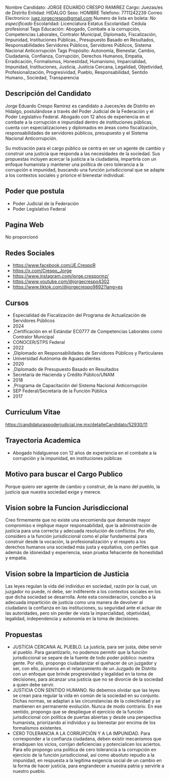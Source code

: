 Nombre Candidato: JORGE EDUARDO CRESPO RAMIREZ
Cargo: Juezas/es de Distrito
Entidad: HIDALGO
Sexo: HOMBRE
Telefono: 7711242239
Correo Electronico: juez.jorgecrespo@gmail.com
Numero de lista en boleta: *No especificado*
Escolaridad: Licenciatura
Estatus Escolaridad: Cédula profesional
Tags Educación: Abogado, Combate a la corrupción, Competencias Laborales, Contralor Municipal, Diplomado, Fiscalización, Impunidad, Instituciones Públicas., Presupuesto Basado en Resultados, Responsabilidades Servidores Públicos, Servidores Públicos, Sistema Nacional Anticorrupción
Tags Propósito: Autonomía, Bienestar, Cambio, Ciudadanía, Confianza, Corrupción, Derechos Humanos, Empatía, Erradicación, Formalismos, Honestidad, Humanismo, Imparcialidad, Impunidad, Instituciones, Justicia, Justicia Cercana, Legalidad, Objetividad, Profesionalización, Progresividad, Pueblo, Responsabilidad, Sentido Humano., Sociedad, Transparencia


## Descripción del Candidato 

Jorge Eduardo Crespo Ramirez es candidato a Jueces/es de Distrito en Hidalgo, postulándose a través del Poder Judicial de la Federación y el Poder Legislativo Federal. Abogado con 12 años de experiencia en el combate a la corrupción e impunidad dentro de instituciones públicas, cuenta con especializaciones y diplomados en áreas como fiscalización, responsabilidades de servidores públicos, presupuesto y el Sistema Nacional Anticorrupción.

Su motivación para el cargo público se centra en ser un agente de cambio y construir una justicia que responda a las necesidades de la sociedad. Sus propuestas incluyen acercar la justicia a la ciudadanía, impartirla con un enfoque humanista y mantener una política de cero tolerancia a la corrupción e impunidad, buscando una función jurisdiccional que se adapte a los contextos sociales y priorice el bienestar individual.


## Poder que postula

- Poder Judicial de la Federación
- Poder Legislativo Federal


## Pagina Web

No proporcionó


## Redes Sociales

- https://www.facebook.com/JE.CrespoR
- https://x.com/Crespo_Jorge
- https://www.instagram.com/jorge.crespormz/
- https://www.youtube.com/@jorgecrespo4302
- https://www.tiktok.com/@jorgecrespo9892?lang=es


## Cursos

- Especialidad de Fiscalización del Programa de Actualización de Servidores Públicos
- 2024
- ,Certificación en el Estándar EC0777 de Competencias Laborales como Contralor Municipal
- CONOCER/STPS Federal
- 2022
- ,Diplomado en Responsabilidades de Servidores Públicos y Particulares
- Universidad Autónoma de Aguascalientes
- 2020
- ,Diplomado de Presupuesto Basado en Resultados
- Secretaría de Hacienda y Crédito Público/UNAM
- 2018
- ,Programa de Capacitación del Sistema Nacional Anticorrupción
- SEP Federal/Secretaría de la Función Pública
- 2017


## Curriculum Vitae

https://candidaturaspoderjudicial.ine.mx/detalleCandidato/52930/11


## Trayectoria Academica

- Abogado hidalguense con 12 años de experiencia en el combate a la corrupción y la impunidad, en instituciones públicas


## Motivo para buscar el Cargo Publico

Porque quiero ser agente de cambio y construir, de la mano del pueblo, la justicia que nuestra sociedad exige y merece.


## Vision sobre la Funcion Jurisdiccional

Creo firmemente que no existe una encomienda que demande mayor compromiso e implique mayor responsabilidad, que la administración de justicia para una correcta y adecuada resolución de conflictos. Por ello, considero a la función jurisdiccional como el pilar fundamental para construir desde la vocación, la profesionalización y el respeto a los derechos humanos una sociedad más justa y equitativa, con perfiles que además de idoneidad y experiencia, sean prueba fehaciente de honestidad y empatía.


## Vision sobre la Imparticion de Justicia

Las leyes regulan la vida del individuo en sociedad, razón por la cual, un juzgador no puede, ni debe, ser indiferente a los contextos sociales en los que dicha sociedad se desarrolla. Ante esta consideración, concibo a la adecuada impartición de justicia como una manera de devolver al ciudadano la confianza en las instituciones, su seguridad ante el actuar de las autoridades, pero sin perder de vista la imparcialidad, objetividad, legalidad, independencia y autonomía en la toma de decisiones.


## Propuestas

- JUSTICIA CERCANA AL PUEBLO. La justicia, para ser justa, debe servir al pueblo. Para garantizarlo, no podemos permitir que la función jurisdiccional se separe de la fuente de todo poder público: nuestra gente. Por ello, propongo ciudadanizar el quehacer de un juzgador y ser, con ello, pioneros en el relanzamiento de un Juzgado de Distrito con un enfoque que brinde progresividad y legalidad en la toma de decisiones, para alcanzar una justicia que no se divorcie de la sociedad a quien debe servir.
- JUSTICIA CON SENTIDO HUMANO. No debemos olvidar que las leyes se crean para regular la vida en común de la sociedad en su conjunto. Dichas normas, se adaptan a las circunstancias de la colectividad y se mantienen en permanente evolución. Nunca de modo contrario. En ese sentido, propongo que se despliegue el ejercicio de la función jurisdiccional con política de puertas abiertas y desde una perspectiva humanista, priorizando al individuo y su bienestar por encima de los formalismos existentes.
- CERO TOLERANCIA A LA CORRUPCIÓN Y A LA IMPUNIDAD. Para corresponder a la confianza ciudadana, deben existir mecanismos que erradiquen los vicios, corrijan deficiencias y potencialicen los aciertos. Para ello propongo una política de cero tolerancia a la corrupción en ejercicio de la función jurisdiccional, así como absoluto repudio a la impunidad, en respuesta a la legítima exigencia social de un cambio en la forma de hacer justicia, para engrandecer a nuestra patria y servirle a nuestro pueblo.

